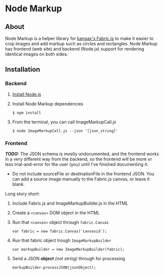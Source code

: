 # Node Markup

## About

Node Markup is a helper library for
[kangax's Fabric.js][fabricjs] to make it easier to
crop images and add markup such as circles and rectangles. Node Markup has
frontend (web site) and backend (Node.js) support for rendering identical
images on both sides.

## Installation

### Backend

1. [Install Node.js][nodejs_install]
2. Install Node Markup dependencies

   `$ npm install`

3. From the terminal, you can call ImageMarkupCall.js

   `$ node ImageMarkupCall.js --json '[json_string]'`

### Frontend

**_TODO:_** The JSON schema is mostly undocumented, and the frontend works in a
very different way from the backend, so the frontend will be more or less
trial-and-error for the user (you) until I've finished documenting it.

- Do not include sourceFile or destinationFile in the frontend JSON. You can
  add a source image manually to the Fabric.js canvas, or leave it blank.

Long story short:

1. Include Fabric.js and ImageMarkupBuilder.js in the HTML

2. Create a `<canvas>` DOM object in the HTML

3. Run that `<canvas>` object through `fabric.Canvas`

   `var fabric = new fabric.Canvas('canvasid');`

4. Run that fabric object trough `ImageMarkupBuilder`

   `var markupBuilder = new ImageMarkupBuilder(fabric);`

5. Send a JSON **object** _(not string)_ through for processing

   `markupBuilder.processJSON(jsonObject);`

[fabricjs]: https://github.com/kangax/fabric.js/
[nodejs_install]: https://github.com/joyent/node/wiki/Installation
